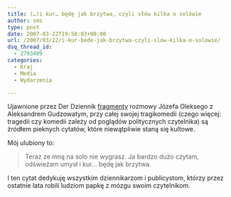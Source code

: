 ```yaml
---
title: (…)i kur… będę jak brzytwa, czyli słów kilka o solówie
author: sms
type: post
date: 2007-03-22T19:58:03+00:00
url: /2007/03/22/i-kur-bede-jak-brzytwa-czyli-slow-kilka-o-solowie/
dsq_thread_id:
  - 2793409
categories:
  - Kraj
  - Media
  - Wydarzenia

---
```

Ujawnione przez Der Dziennik <a href="http://www.dziennik.pl/Default.aspx?TabId=304&ShowArticleId=36593" target="_blank">fragmenty</a> rozmowy Józefa Oleksego z Aleksandrem Gudzowatym, przy całej swojej tragikomedii (czego więcej: tragedii czy komedii zależy od poglądów politycznych czytelnika) są źródłem pieknych cytatów, które niewątpliwie staną się kultowe.

Mój ulubiony to:

> Teraz ze mną na solo nie wygrasz. Ja bardzo dużo czytam, odświeżam umysł i kur&#8230; będę jak brzytwa.

I ten cytat dedykuję wszystkim dziennikarzom i publicystom, którzy przez ostatnie lata robili ludziom papkę z mózgu swoim czytelnikom.